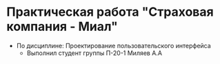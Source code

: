 # Практическая работа "Страховая компания - Миал"
- По дисциплине: Проектирование пользовательского интерфейса
  - Выполнил студент группы П-20-1 Миляев А.А
